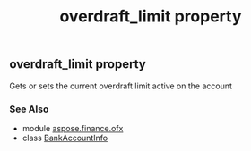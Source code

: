 ﻿---
title: overdraft_limit property
second_title: Aspose.Finance for Python via .NET API References
description: 
type: docs
weight: 90
url: /python-net/aspose.finance.ofx/bankaccountinfo/overdraft_limit/
is_root: false
---

## overdraft_limit property


Gets or sets the current overdraft limit active on the account

### See Also
* module [aspose.finance.ofx](../../)
* class [BankAccountInfo](/finance/python-net/aspose.finance.ofx/bankaccountinfo)

